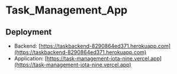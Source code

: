 # Task_Management_App

## Deployment

- Backend: [https://taskbackend-8290864ed371.herokuapp.com](https://taskbackend-8290864ed371.herokuapp.com)
- Application: [https://task-management-iota-nine.vercel.app](https://task-management-iota-nine.vercel.app)

